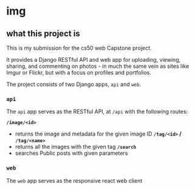# img

## what this project is

This is my submission for the cs50 web Capstone project.

It provides a Django RESTful API and web app for uploading, viewing, sharing, and commenting on photos - in much the same vein as sites like Imgur or Flickr, but with a focus on profiles and portfolios.

The project consists of two Django apps, `api` and `web`.

### `api`

The `api` app serves as the RESTful API, at `/api` with the following routes:

**`/image/<id>`**
- returns the image and metadata for the given image ID
**`/tag/<id>` / `/tag/<name>`**
- returns all the images with the given tag
**`/search`**
- searches Public posts with given parameters

### `web`

The `web` app serves as the responsive react web client


